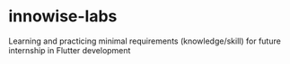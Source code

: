 # innowise-labs
Learning and practicing minimal requirements (knowledge/skill) for future internship in Flutter development
